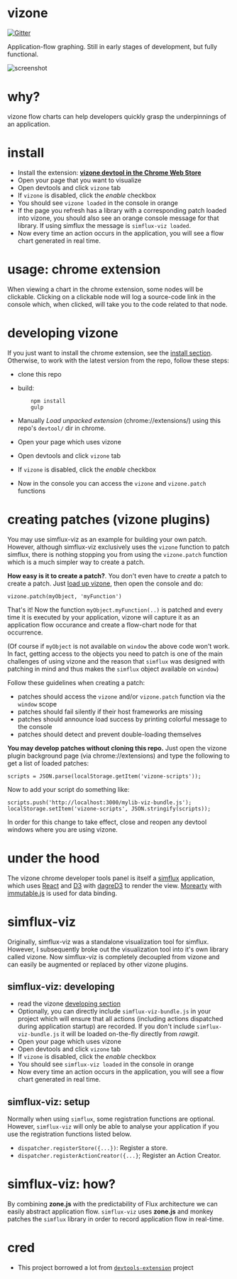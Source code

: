 vizone
======

[![Gitter](https://badges.gitter.im/Join%20Chat.svg)](https://gitter.im/gilbox/vizone?utm_source=badge&utm_medium=badge&utm_campaign=pr-badge&utm_content=badge)

Application-flow graphing.
Still in early stages of development, but fully functional.

![screenshot](https://lh6.googleusercontent.com/dh3psZcxaajmkV-q3oR40t8oCiTTieJhkxmpMoMw7VXvhdyzEWWbuQ3Df8XW-Kk88IeK3IzqXg=s1280-h800-e365-rw)

why?
====

vizone flow charts can help developers quickly grasp the underpinnings of an application.

install
=======

- Install the extension: **[vizone devtool in the Chrome Web Store](https://chrome.google.com/webstore/detail/vizone-devtool/idfhbgmlikkpjkkfaeajolmofdkaoinb)**
- Open your page that you want to visualize
- Open devtools and click `vizone` tab
- If `vizone` is disabled, click the *enable* checkbox
- You should see `vizone loaded` in the console in orange
- If the page you refresh has a library with a corresponding patch loaded into vizone, you should
  also see an orange console message for that library. If using simflux the message is `simflux-viz loaded`.
- Now every time an action occurs in the application, you will see a flow chart generated in real time.

usage: chrome extension
=======================

When viewing a chart in the chrome extension, some nodes will be clickable. Clicking on a clickable
node will log a source-code link in the console which, when clicked, will take you to the code
related to that node.

developing vizone
=======

If you just want to install the chrome extension, see the [install section](#install).
Otherwise, to work with the latest version from the repo, follow these steps:

- clone this repo
- build:


          npm install
          gulp


- Manually *Load unpacked extension* (chrome://extensions/) using this repo's `devtool/` dir in chrome.
- Open your page which uses vizone
- Open devtools and click `vizone` tab
- If `vizone` is disabled, click the *enable* checkbox
- Now in the console you can access the `vizone` and `vizone.patch` functions

creating patches (vizone plugins)
========

You may use simflux-viz as an example for building your own patch. However, although simflux-viz
exclusively uses the `vizone` function to patch simflux, there is nothing stopping you from
using the `vizone.patch` function which is a much simpler way to create a patch.

**How easy is it to create a patch?**. You don't even have to *create* a patch to create a patch.
Just [load up vizone](#install), then open the console and do:

    vizone.patch(myObject, 'myFunction')

That's it! Now the function `myObject.myFunction(..)` is patched and every time it is executed
by your application, vizone will capture it as an application flow occurance and create a flow-chart
node for that occurrence.

(Of course if `myObject` is not available on `window` the above code won't
work. In fact, getting access to the objects you need to patch is one of the main challenges of
using vizone and the reason that `simflux` was designed with patching in mind and thus makes the `simflux`
object available on `window`)

Follow these guidelines when creating a patch:

- patches should access the `vizone` and/or `vizone.patch` function via the `window` scope
- patches should fail silently if their host frameworks are missing
- patches should announce load success by printing colorful message to the console
- patches should detect and prevent double-loading themselves

**You may develop patches without cloning this repo.** Just open the vizone plugin
background page (via chrome://extensions) and type the following to get a list of
loaded patches:

    scripts = JSON.parse(localStorage.getItem('vizone-scripts'));

Now to add your script do something like:

    scripts.push('http://localhost:3000/mylib-viz-bundle.js');
    localStorage.setItem('vizone-scripts', JSON.stringify(scripts));

In order for this change to take effect, close and reopen any devtool windows
where you are using vizone.

under the hood
=======

The vizone chrome developer tools panel is itself a [simflux](https://github.com/gilbox/simflux)
application, which uses [React](https://github.com/facebook/react) and [D3](http://d3js.org/) with
[dagreD3](https://github.com/cpettitt/dagre-d3)
to render the view. [Morearty](https://github.com/moreartyjs/moreartyjs)
with [immutable.js](https://github.com/facebook/immutable-js) is used for data binding.


simflux-viz
=====

Originally, simflux-viz was a standalone visualization tool for simflux. However,
I subsequently broke out the visualization tool into it's own library called vizone.
Now simflux-viz is completely decoupled from vizone and can easily be augmented or replaced
by other vizone plugins.

simflux-viz: developing
----------

- read the vizone [developing section](#developing-vizone)
- Optionally, you can directly include `simflux-viz-bundle.js` in your project which will ensure that
  all actions (including actions dispatched during application startup) are recorded. If you don't
  include `simflux-viz-bundle.js` it will be loaded on-the-fly directly from *rawgit*.
- Open your page which uses vizone
- Open devtools and click `vizone` tab
- If `vizone` is disabled, click the *enable* checkbox
- You should see `simflux-viz loaded` in the console in orange
- Now every time an action occurs in the application, you will see a flow chart generated in real time.

simflux-viz: setup
-----

Normally when using `simflux`, some registration functions are optional. However, `simflux-viz`
will only be able to analyse your application if you use the registration functions listed below.

- `dispatcher.registerStore({...})`: Register a store.
- `dispatcher.registerActionCreator({...}`; Register an Action Creator.

simflux-viz: how?
====

By combining **zone.js** with the predictability of Flux architecture we can easily abstract
application flow. `simflux-viz` uses **zone.js** and monkey patches the `simflux` library
in order to record application flow in real-time.

cred
====

- This project borrowed a lot from [`devtools-extension`](https://github.com/thingsinjars/devtools-extension) project